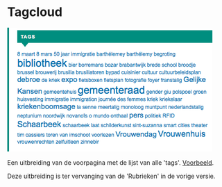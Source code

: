 # Tagcloud

![](../beelden/tagcloud.png)

Een uitbreiding van de voorpagina met de lijst van alle 'tags'. [Voorbeeld](http://adelheidbyttebier.be).

Deze uitbreiding is ter vervanging van de 'Rubrieken' in de vorige versie.